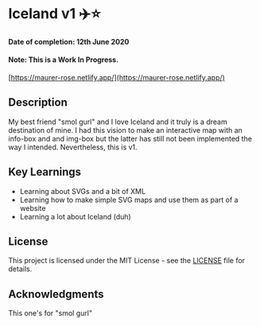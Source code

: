 # Iceland v1 ✈️⭐  
#### Date of completion: 12th June 2020
#### Note: This is a Work In Progress.
[https://maurer-rose.netlify.app/](https://maurer-rose.netlify.app/)

## Description
My best friend "smol gurl" and I love Iceland and it truly is a dream destination of mine. I had this vision to make an interactive map with an info-box and and img-box but the latter has still not been implemented the way I intended. Nevertheless, this is v1.

## Key Learnings
* Learning about SVGs and a bit of XML
* Learning how to make simple SVG maps and use them as part of a website
* Learning a lot about Iceland (duh)

## License
This project is licensed under the MIT License - see the [LICENSE](LICENSE) file for details.

## Acknowledgments
This one's for "smol gurl"
